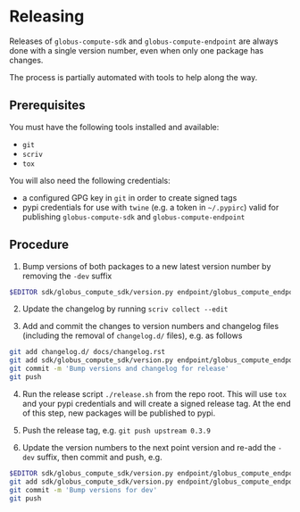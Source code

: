 # Releasing

Releases of `globus-compute-sdk` and `globus-compute-endpoint` are always done
with a single version number, even when only one package has changes.

The process is partially automated with tools to help along the way.

## Prerequisites

You must have the following tools installed and available:

- `git`
- `scriv`
- `tox`

You will also need the following credentials:

- a configured GPG key in `git` in order to create signed tags
- pypi credentials for use with `twine` (e.g. a token in `~/.pypirc`) valid for
    publishing `globus-compute-sdk` and `globus-compute-endpoint`

## Procedure

1. Bump versions of both packages to a new latest version number by removing
   the `-dev` suffix

```bash
$EDITOR sdk/globus_compute_sdk/version.py endpoint/globus_compute_endpoint/version.py
```

2. Update the changelog by running `scriv collect --edit`

3. Add and commit the changes to version numbers and changelog files (including
   the removal of `changelog.d/` files), e.g. as follows

```bash
git add changelog.d/ docs/changelog.rst
git add sdk/globus_compute_sdk/version.py endpoint/globus_compute_endpoint/version.py
git commit -m 'Bump versions and changelog for release'
git push
```

4. Run the release script `./release.sh` from the repo root. This will use
   `tox` and your pypi credentials and will create a signed release tag. At the
   end of this step, new packages will be published to pypi.

5. Push the release tag, e.g. `git push upstream 0.3.9`

6. Update the version numbers to the next point version and re-add the `-dev` suffix,
   then commit and push, e.g.

```bash
$EDITOR sdk/globus_compute_sdk/version.py endpoint/globus_compute_endpoint/version.py
git add sdk/globus_compute_sdk/version.py endpoint/globus_compute_endpoint/version.py
git commit -m 'Bump versions for dev'
git push
```
